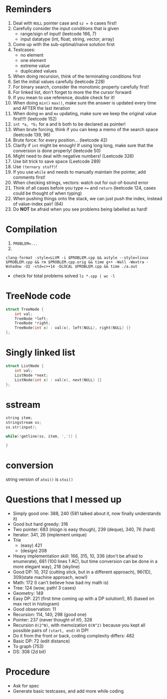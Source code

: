# Reminders

1. Deal with `NULL` pointer case and `sz = 0` cases first!
2. Carefully consider the input conditions that is given
    * range/sign of input! (leetcode 166, 7)
    * input datatype (int, float; string, vector, array)
3. Come up with the sub-optimal/naive solution first
4. Testcases:
    * no element
    * one element
    * extreme value
    * duplicated values
5. When doing recursion, think of the terminating conditions first
6. Set the initial values carefully (leetcode 228)
7. For binary search, consider the monotonic property carefully first!
8. For linked list, don't forget to more the the cursor forward
9. If you mean to use reference, double check for it!
10. When doing `min()` `max()`, make sure the answer is updated every time and AFTER the last iteration
11. When doing `mn` and `mx` updating, make sure we keep the original value first!!!! (leetcode 152)
12. `int *a, *b;` for a and b both to be declared as pointer!
13. When brute forcing, think if you can keep a memo of the search space (leetcode 139, 96)
14. Brute force: for every position... (leetcode 42)
15. Clarify if `int` might be enough! If using long long, make sure that the conversion is done properly! (leetcode 50)
16. Might need to deal with negative numbers! (Leetcode 326)
17. Use bit trick to save space (Leetcode 289)
18. Use `(ternary stuff)`!
19. If you use `while` and needs to manually maintain the pointer, add comments first!
20. When checking strings, vectors: watch out for out-of-bound error
21. Think of all cases before you type `+=` and `return` (leetcode 124, cases could be thought of when typing)
22. When pushing things onto the stack, we can just push the index, instead of value-index pair! (84)
23. Do **NOT** be afraid when you see problems being labelled as hard!

# Compilation

1. `PROBLEM=...`
2.
```
clang-format -style=LLVM -i $PROBLEM.cpp && astyle --style=linux $PROBLEM.cpp && rm $PROBLEM.cpp.orig && time g++ -Wall -Wextra -Wshadow -O2 -std=c++14 -DLOCAL $PROBLEM.cpp && time ./a.out
```

* check for total problems solved `ls *.cpp | wc -l`

# TreeNode code

```c++
struct TreeNode {
    int val;
    TreeNode *left;
    TreeNode *right;
    TreeNode(int x) : val(x), left(NULL), right(NULL) {}
};
```

# Singly linked list

```c++
struct ListNode {
    int val;
    ListNode *next;
    ListNode(int x) : val(x), next(NULL) {}
};
```

# sstream

```c++
string item;
stringstream ss;
ss.str(input);

while(!getline(ss, item, ',')) {

}
```

# conversion

string version of `atoi()` is `stoi()`

# Questions that I messed up

* Simply good one: 388, 240 (581 talked about it, now finally understands it)
* Good but hard greedy: 316
* Two pointer: 683 (nlogn is easy though), 239 (deque), 340, 76 (hard)
* Iterator: 341, 26 (implement unique)
* Trie
    * (easy) 421
    * (design) 208
* Heavy implementation skill: 166, 315, 10, 336 (don't be afraid to enumerate), 681 (100 lines 1 AC!, but time conversion can be done in a more elegant way), 218 (skyline)
* Good DP: 10, 312 (cutting stick, but in a different approach), 96(1D), 309(state machine approach, wow!)
* Math: 172 (I can't believe how bad my math is)
* Tree: 124 (wow, path! 3 cases)
* Geometry: 149
* Easy DP: 221 (first time coming up with a DP solution!), 85 (based on max rect in histogram)
* Good observation: 11
* Recursion: 114, 140, 298 (good one)
* Pointer: 237 (never thought of it!), 328
* Recursion `O(2^N)`, with memoization `O(N^2)` because you kept all possible pairs of `(start, end)` in DP!
* Do it from the front or back, coding complexity differs: 482
* Basic DP: 72 (edit distance)
* To graph (753)
* DS: 308 (2d bit)

# Procedure

* Ask for spec
* Generate basic testcases, and add more while coding
